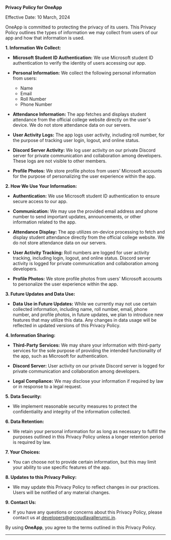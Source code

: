**Privacy Policy for OneApp**

Effective Date: 10 March, 2024

OneApp is committed to protecting the privacy of its users. This Privacy Policy outlines the types of information we may collect from users of our app and how that information is used.

**1. Information We Collect:**

- **Microsoft Student ID Authentication:** We use Microsoft student ID authentication to verify the identity of users accessing our app.

- **Personal Information:** We collect the following personal information from users:
  - Name
  - Email
  - Roll Number
  - Phone Number

- **Attendance Information:** The app fetches and displays student attendance from the official college website directly on the user's device. We do not store attendance data on our servers.

- **User Activity Logs:** The app logs user activity, including roll number, for the purpose of tracking user login, logout, and online status.

- **Discord Server Activity:** We log user activity on our private Discord server for private communication and collaboration among developers. These logs are not visible to other members.

- **Profile Photos:** We store profile photos from users' Microsoft accounts for the purpose of personalizing the user experience within the app.

**2. How We Use Your Information:**

- **Authentication:** We use Microsoft student ID authentication to ensure secure access to our app.

- **Communication:** We may use the provided email address and phone number to send important updates, announcements, or other information related to the app.

- **Attendance Display:** The app utilizes on-device processing to fetch and display student attendance directly from the official college website. We do not store attendance data on our servers.

- **User Activity Tracking:** Roll numbers are logged for user activity tracking, including login, logout, and online status. Discord server activity is logged for private communication and collaboration among developers.

- **Profile Photos:** We store profile photos from users' Microsoft accounts to personalize the user experience within the app.

**3. Future Updates and Data Use:**

- **Data Use in Future Updates:** While we currently may not use certain collected information, including name, roll number, email, phone number, and profile photos, in future updates, we plan to introduce new features that may utilize this data. Any changes in data usage will be reflected in updated versions of this Privacy Policy.

**4. Information Sharing:**

- **Third-Party Services:** We may share your information with third-party services for the sole purpose of providing the intended functionality of the app, such as Microsoft for authentication.

- **Discord Server:** User activity on our private Discord server is logged for private communication and collaboration among developers.

- **Legal Compliance:** We may disclose your information if required by law or in response to a legal request.

**5. Data Security:**

- We implement reasonable security measures to protect the confidentiality and integrity of the information collected.

**6. Data Retention:**

- We retain your personal information for as long as necessary to fulfill the purposes outlined in this Privacy Policy unless a longer retention period is required by law.

**7. Your Choices:**

- You can choose not to provide certain information, but this may limit your ability to use specific features of the app.

**8. Updates to this Privacy Policy:**

- We may update this Privacy Policy to reflect changes in our practices. Users will be notified of any material changes.

**9. Contact Us:**

- If you have any questions or concerns about this Privacy Policy, please contact us at developers@gecgudlavallerumic.in.

By using **OneApp**, you agree to the terms outlined in this Privacy Policy.

--- 

